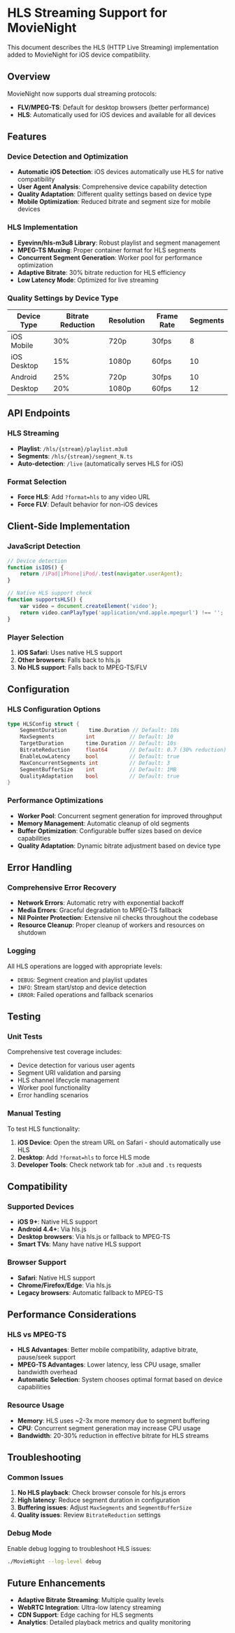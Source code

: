 # HLS Streaming Support for MovieNight

This document describes the HLS (HTTP Live Streaming) implementation added to MovieNight for iOS device compatibility.

## Overview

MovieNight now supports dual streaming protocols:
- **FLV/MPEG-TS**: Default for desktop browsers (better performance)
- **HLS**: Automatically used for iOS devices and available for all devices

## Features

### Device Detection and Optimization

- **Automatic iOS Detection**: iOS devices automatically use HLS for native compatibility
- **User Agent Analysis**: Comprehensive device capability detection
- **Quality Adaptation**: Different quality settings based on device type
- **Mobile Optimization**: Reduced bitrate and segment size for mobile devices

### HLS Implementation

- **Eyevinn/hls-m3u8 Library**: Robust playlist and segment management
- **MPEG-TS Muxing**: Proper container format for HLS segments
- **Concurrent Segment Generation**: Worker pool for performance optimization
- **Adaptive Bitrate**: 30% bitrate reduction for HLS efficiency
- **Low Latency Mode**: Optimized for live streaming

### Quality Settings by Device Type

| Device Type | Bitrate Reduction | Resolution | Frame Rate | Segments |
|-------------|------------------|------------|------------|----------|
| iOS Mobile  | 30%              | 720p       | 30fps      | 8        |
| iOS Desktop | 15%              | 1080p      | 60fps      | 10       |
| Android     | 25%              | 720p       | 30fps      | 10       |
| Desktop     | 20%              | 1080p      | 60fps      | 12       |

## API Endpoints

### HLS Streaming

- **Playlist**: `/hls/{stream}/playlist.m3u8`
- **Segments**: `/hls/{stream}/segment_N.ts`
- **Auto-detection**: `/live` (automatically serves HLS for iOS)

### Format Selection

- **Force HLS**: Add `?format=hls` to any video URL
- **Force FLV**: Default behavior for non-iOS devices

## Client-Side Implementation

### JavaScript Detection

```javascript
// Device detection
function isIOS() {
    return /iPad|iPhone|iPod/.test(navigator.userAgent);
}

// Native HLS support check
function supportsHLS() {
    var video = document.createElement('video');
    return video.canPlayType('application/vnd.apple.mpegurl') !== '';
}
```

### Player Selection

1. **iOS Safari**: Uses native HLS support
2. **Other browsers**: Falls back to hls.js
3. **No HLS support**: Falls back to MPEG-TS/FLV

## Configuration

### HLS Configuration Options

```go
type HLSConfig struct {
    SegmentDuration       time.Duration // Default: 10s
    MaxSegments          int           // Default: 10
    TargetDuration       time.Duration // Default: 10s
    BitrateReduction     float64       // Default: 0.7 (30% reduction)
    EnableLowLatency     bool          // Default: true
    MaxConcurrentSegments int          // Default: 3
    SegmentBufferSize    int           // Default: 1MB
    QualityAdaptation    bool          // Default: true
}
```

### Performance Optimizations

- **Worker Pool**: Concurrent segment generation for improved throughput
- **Memory Management**: Automatic cleanup of old segments
- **Buffer Optimization**: Configurable buffer sizes based on device capabilities
- **Quality Adaptation**: Dynamic bitrate adjustment based on device type

## Error Handling

### Comprehensive Error Recovery

- **Network Errors**: Automatic retry with exponential backoff
- **Media Errors**: Graceful degradation to MPEG-TS fallback
- **Nil Pointer Protection**: Extensive nil checks throughout the codebase
- **Resource Cleanup**: Proper cleanup of workers and resources on shutdown

### Logging

All HLS operations are logged with appropriate levels:
- `DEBUG`: Segment creation and playlist updates
- `INFO`: Stream start/stop and device detection
- `ERROR`: Failed operations and fallback scenarios

## Testing

### Unit Tests

Comprehensive test coverage includes:
- Device detection for various user agents
- Segment URI validation and parsing
- HLS channel lifecycle management
- Worker pool functionality
- Error handling scenarios

### Manual Testing

To test HLS functionality:

1. **iOS Device**: Open the stream URL on Safari - should automatically use HLS
2. **Desktop**: Add `?format=hls` to force HLS mode
3. **Developer Tools**: Check network tab for `.m3u8` and `.ts` requests

## Compatibility

### Supported Devices

- **iOS 9+**: Native HLS support
- **Android 4.4+**: Via hls.js
- **Desktop browsers**: Via hls.js or fallback to MPEG-TS
- **Smart TVs**: Many have native HLS support

### Browser Support

- **Safari**: Native HLS support
- **Chrome/Firefox/Edge**: Via hls.js
- **Legacy browsers**: Automatic fallback to MPEG-TS

## Performance Considerations

### HLS vs MPEG-TS

- **HLS Advantages**: Better mobile compatibility, adaptive bitrate, pause/seek support
- **MPEG-TS Advantages**: Lower latency, less CPU usage, smaller bandwidth overhead
- **Automatic Selection**: System chooses optimal format based on device capabilities

### Resource Usage

- **Memory**: HLS uses ~2-3x more memory due to segment buffering
- **CPU**: Concurrent segment generation may increase CPU usage
- **Bandwidth**: 20-30% reduction in effective bitrate for HLS streams

## Troubleshooting

### Common Issues

1. **No HLS playback**: Check browser console for hls.js errors
2. **High latency**: Reduce segment duration in configuration
3. **Buffering issues**: Adjust `MaxSegments` and `SegmentBufferSize`
4. **Quality issues**: Review `BitrateReduction` settings

### Debug Mode

Enable debug logging to troubleshoot HLS issues:
```bash
./MovieNight --log-level debug
```

## Future Enhancements

- **Adaptive Bitrate Streaming**: Multiple quality levels
- **WebRTC Integration**: Ultra-low latency streaming
- **CDN Support**: Edge caching for HLS segments
- **Analytics**: Detailed playback metrics and quality monitoring